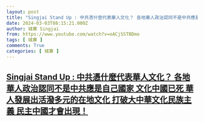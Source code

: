 ```yaml
---
layout: post
title: "Singjai Stand Up : 中共憑什麼代表華人文化？ 各地華人政治認同不是中共應是自己國家 文化中國已死 華人發展出活潑多元的在地文化 打破大中華文化民族主義 民主中國才會出現！"
date: 2024-03-03T08:15:21.000Z
author: 城寨 Singjai
from: https://www.youtube.com/watch?v=oACjSSTBDmo
tags: [ 城寨 ]
comments: True
categories: [ 城寨 ]
---
```

<!--1709453721000-->
[Singjai Stand Up : 中共憑什麼代表華人文化？ 各地華人政治認同不是中共應是自己國家 文化中國已死 華人發展出活潑多元的在地文化 打破大中華文化民族主義 民主中國才會出現！](https://www.youtube.com/watch?v=oACjSSTBDmo)
------

<div>

</div>
